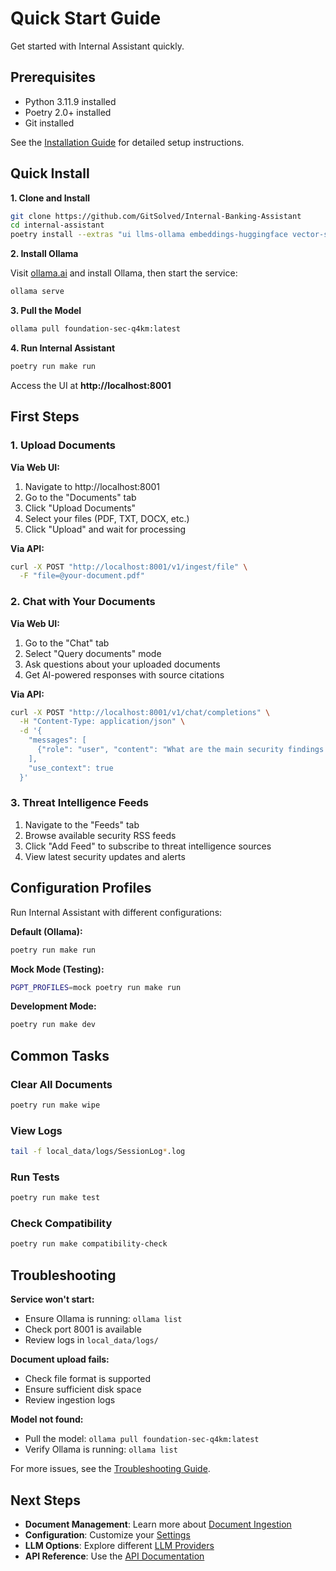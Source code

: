 # Quick Start Guide

Get started with Internal Assistant quickly.

## Prerequisites

- Python 3.11.9 installed
- Poetry 2.0+ installed
- Git installed

See the [Installation Guide](../installation/installation.md) for detailed setup instructions.

## Quick Install

**1. Clone and Install**

```bash
git clone https://github.com/GitSolved/Internal-Banking-Assistant
cd internal-assistant
poetry install --extras "ui llms-ollama embeddings-huggingface vector-stores-qdrant"
```

**2. Install Ollama**

Visit [ollama.ai](https://ollama.ai/) and install Ollama, then start the service:

```bash
ollama serve
```

**3. Pull the Model**

```bash
ollama pull foundation-sec-q4km:latest
```

**4. Run Internal Assistant**

```bash
poetry run make run
```

Access the UI at **http://localhost:8001**

## First Steps

### 1. Upload Documents

**Via Web UI:**
1. Navigate to http://localhost:8001
2. Go to the "Documents" tab
3. Click "Upload Documents"
4. Select your files (PDF, TXT, DOCX, etc.)
5. Click "Upload" and wait for processing

**Via API:**
```bash
curl -X POST "http://localhost:8001/v1/ingest/file" \
  -F "file=@your-document.pdf"
```

### 2. Chat with Your Documents

**Via Web UI:**
1. Go to the "Chat" tab
2. Select "Query documents" mode
3. Ask questions about your uploaded documents
4. Get AI-powered responses with source citations

**Via API:**
```bash
curl -X POST "http://localhost:8001/v1/chat/completions" \
  -H "Content-Type: application/json" \
  -d '{
    "messages": [
      {"role": "user", "content": "What are the main security findings in the documents?"}
    ],
    "use_context": true
  }'
```

### 3. Threat Intelligence Feeds

1. Navigate to the "Feeds" tab
2. Browse available security RSS feeds
3. Click "Add Feed" to subscribe to threat intelligence sources
4. View latest security updates and alerts

## Configuration Profiles

Run Internal Assistant with different configurations:

**Default (Ollama):**
```bash
poetry run make run
```

**Mock Mode (Testing):**
```bash
PGPT_PROFILES=mock poetry run make run
```

**Development Mode:**
```bash
poetry run make dev
```

## Common Tasks

### Clear All Documents

```bash
poetry run make wipe
```

### View Logs

```bash
tail -f local_data/logs/SessionLog*.log
```

### Run Tests

```bash
poetry run make test
```

### Check Compatibility

```bash
poetry run make compatibility-check
```

## Troubleshooting

**Service won't start:**
- Ensure Ollama is running: `ollama list`
- Check port 8001 is available
- Review logs in `local_data/logs/`

**Document upload fails:**
- Check file format is supported
- Ensure sufficient disk space
- Review ingestion logs

**Model not found:**
- Pull the model: `ollama pull foundation-sec-q4km:latest`
- Verify Ollama is running: `ollama list`

For more issues, see the [Troubleshooting Guide](../installation/troubleshooting.md).

## Next Steps

- **Document Management**: Learn more about [Document Ingestion](./ingestion.md)
- **Configuration**: Customize your [Settings](../configuration/settings.md)
- **LLM Options**: Explore different [LLM Providers](../configuration/llms.md)
- **API Reference**: Use the [API Documentation](../../api/reference/api-reference.md)
